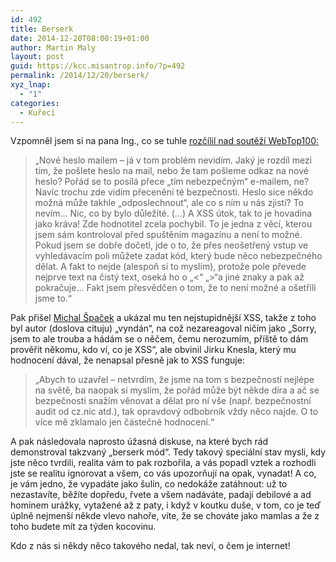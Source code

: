 ```yaml
---
id: 492
title: Berserk
date: 2014-12-20T08:00:19+01:00
author: Martin Maly
layout: post
guid: https://kcc.misantrop.info/?p=492
permalink: /2014/12/20/berserk/
xyz_lnap:
  - "1"
categories:
  - Kuřecí
---
```

Vzpomněl jsem si na pana Ing., co se tuhle [rozčílil nad soutěží WebTop100:](https://www.jak-delam-eshop.cz/ucast-v-soutezi-webtop100-absolutne-vyhozene-penize-z-okna/)

> &#8222;Nové heslo mailem – já v tom problém nevidím. Jaký je rozdíl mezi tím, že pošlete heslo na mail, nebo že tam pošleme odkaz na nové heslo? Pořád se to posílá přece „tím nebezpečným“ e-mailem, ne? Navíc trochu zde vidím přecenění té bezpečnosti. Heslo sice někdo možná může takhle „odposlechnout“, ale co s ním u nás zjistí? To nevím… Nic, co by bylo důležité. (&#8230;) A XSS útok, tak to je hovadina jako kráva! Zde hodnotitel zcela pochybil. To <span class="text_exposed_show">je jedna z věcí, kterou jsem sám kontroloval před spuštěním magazínu a není to možné. Pokud jsem se dobře dočetl, jde o to, že přes neošetřený vstup ve vyhledávacím poli můžete zadat kód, který bude něco nebezpečného dělat. A fakt to nejde (alespoň si to myslím), protože pole převede nejprve text na čistý text, oseká ho o „<“ „>“a jiné znaky a pak až pokračuje… Fakt jsem přesvědčen o tom, že to není možné a ošetřili jsme to.&#8220;<br /> </span>

<span class="text_exposed_show">Pak přišel <a class="profileLink" href="https://www.facebook.com/spaze" data-hovercard="/ajax/hovercard/user.php?id=1130705738">Michal Špaček</a> a ukázal mu ten nejstupidnější XSS, takže z toho byl autor (doslova cituju) &#8222;vyndán&#8220;, na což nezareagoval ničím jako &#8222;Sorry, jsem to ale trouba a hádám se o něčem, čemu nerozumím, příště to dám prověřit někomu, kdo ví, co je XSS&#8220;, ale obvinil Jirku Knesla, který mu hodnocení dával, že nenapsal přesně jak to XSS funguje:<br /> </span>

> <span class="text_exposed_show">&#8222;Abych to uzavřel – netvrdím, že jsme na tom s bezpečností nejlépe na světě, ba naopak si myslím, že pořád může být někde díra a ač se bezpečnosti snažím věnovat a dělat pro ní vše (např. bezpečnostní audit od cz.nic atd.), tak opravdový odbobrník vždy něco najde. O to více mě zklamalo jen částečné hodnocení.&#8220;</span>

A pak následovala naprosto úžasná diskuse, na které bych rád demonstroval takzvaný &#8222;berserk mód&#8220;. Tedy takový speciální stav mysli, kdy jste něco tvrdili, realita vám to pak rozbořila, a vás popadl vztek a rozhodli jste se realitu ignorovat a všem, co vás upozorňují na opak, vynadat! A co, je vám jedno, že vypadáte jako šulín, co nedokáže zatáhnout: už to nezastavíte, běžíte dopředu, řvete a všem nadáváte, padají debilové a ad hominem urážky, vytažené až z paty, i když v koutku duše, v tom, co je teď úplně nejmenší někde vlevo nahoře, víte, že se chováte jako mamlas a že z toho budete mít za týden kocovinu.

Kdo z nás si někdy něco takového nedal, tak neví, o čem je internet!
